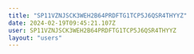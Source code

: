 ```yaml
---
title: "SP11VZNJSCK3WEH2B64PRDFTG1TCP5J6QSR4THYYZ"
date: 2024-02-19T09:45:21.107Z
user: SP11VZNJSCK3WEH2B64PRDFTG1TCP5J6QSR4THYYZ
layout: "users"
---
```

    